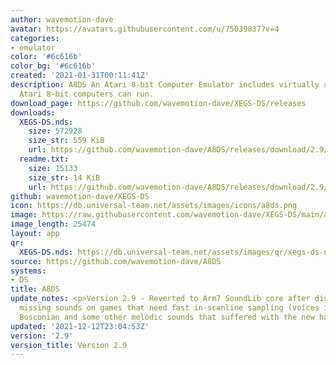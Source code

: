```yaml
---
author: wavemotion-dave
avatar: https://avatars.githubusercontent.com/u/75039837?v=4
categories:
- emulator
color: '#6c616b'
color_bg: '#6c616b'
created: '2021-01-31T00:11:41Z'
description: A8DS An Atari 8-bit Computer Emulator includes virtually anything the
  Atari 8-bit computers can run.
download_page: https://github.com/wavemotion-dave/XEGS-DS/releases
downloads:
  XEGS-DS.nds:
    size: 572928
    size_str: 559 KiB
    url: https://github.com/wavemotion-dave/A8DS/releases/download/2.9/XEGS-DS.nds
  readme.txt:
    size: 15133
    size_str: 14 KiB
    url: https://github.com/wavemotion-dave/A8DS/releases/download/2.9/readme.txt
github: wavemotion-dave/XEGS-DS
icon: https://db.universal-team.net/assets/images/icons/a8ds.png
image: https://raw.githubusercontent.com/wavemotion-dave/XEGS-DS/main/arm9/gfx/bgTop.png
image_length: 25474
layout: app
qr:
  XEGS-DS.nds: https://db.universal-team.net/assets/images/qr/xegs-ds-nds.png
source: https://github.com/wavemotion-dave/A8DS
systems:
- DS
title: A8DS
update_notes: <p>Version 2.9 - Reverted to Arm7 SoundLib core after discovering some
  missing sounds on games that need fast in-scanline sampling (voices in Berzerk,
  Bosconian and some other melodic sounds that suffered with the new handler).</p>
updated: '2021-12-12T23:04:53Z'
version: '2.9'
version_title: Version 2.9
---
```

